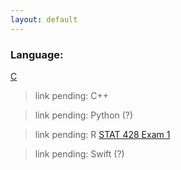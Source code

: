 ```yaml
---
layout: default
---
```


### Language: 
[C](./c-projects.html)

> link pending: C++

> link pending: Python (?)

> link pending: R
[STAT 428 Exam 1](https://github.com/AdamTKoy/r-projects/blob/main/exam1.html)


> link pending: Swift (?)
